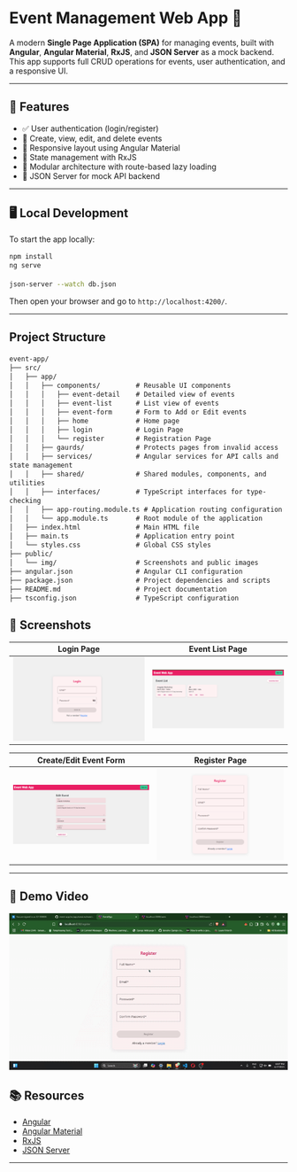 # Event Management Web App 🎉

A modern **Single Page Application (SPA)** for managing events, built with **Angular**, **Angular Material**, **RxJS**, and **JSON Server** as a mock backend. This app supports full CRUD operations for events, user authentication, and a responsive UI.

---

## 🚀 Features

- ✅ User authentication (login/register)
- 📅 Create, view, edit, and delete events
- 📱 Responsive layout using Angular Material
- 🔄 State management with RxJS
- 📂 Modular architecture with route-based lazy loading
- 📡 JSON Server for mock API backend

---


## 🖥️ Local Development

To start the app locally:

```bash
npm install
ng serve

json-server --watch db.json
```

Then open your browser and go to `http://localhost:4200/`.

---

## Project Structure

```
event-app/
├── src/
│   ├── app/
│   │   ├── components/         # Reusable UI components
│   │   │   ├── event-detail    # Detailed view of events
│   │   │   ├── event-list      # List view of events
│   │   │   ├── event-form      # Form to Add or Edit events
│   │   │   ├── home            # Home page
│   │   │   ├── login           # Login Page
│   │   │   └── register        # Registration Page
│   │   ├── gaurds/             # Protects pages from invalid access
│   │   ├── services/           # Angular services for API calls and state management
│   │   ├── shared/             # Shared modules, components, and utilities
│   │   ├── interfaces/         # TypeScript interfaces for type-checking
│   │   ├── app-routing.module.ts # Application routing configuration
│   │   └── app.module.ts       # Root module of the application
│   ├── index.html              # Main HTML file
│   ├── main.ts                 # Application entry point
│   └── styles.css              # Global CSS styles
├── public/
│   └── img/                    # Screenshots and public images
├── angular.json                # Angular CLI configuration
├── package.json                # Project dependencies and scripts
├── README.md                   # Project documentation
├── tsconfig.json               # TypeScript configuration
```

## 📸 Screenshots

| Login Page                           | Event List Page                        |
|-------------------------------------|----------------------------------------|
| ![Login](public/img/Screenshot1.png) | ![Event List](public/img/Screenshot3.png) |

| Create/Edit Event Form              | Register Page                          |
|-------------------------------------|----------------------------------------|
| ![Event Details](public/img/Screenshot5.png) | ![Register](public/img/Screenshot2.png) |

---


## 🎥 Demo Video
![App Demo](public/Demo.gif)

## 📚 Resources

- [Angular](https://angular.io/)
- [Angular Material](https://material.angular.io/)
- [RxJS](https://rxjs.dev/)
- [JSON Server](https://github.com/typicode/json-server)

---
